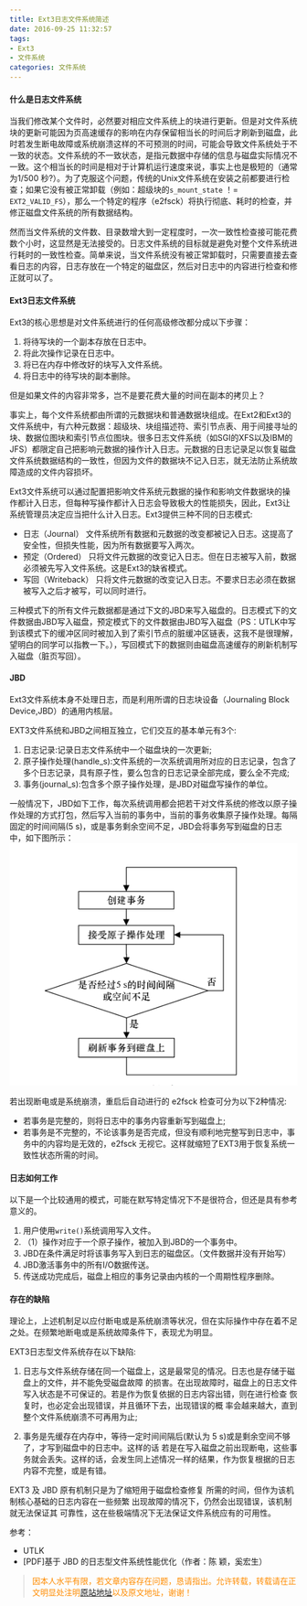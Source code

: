 ```yaml
---
title: Ext3日志文件系统简述
date: 2016-09-25 11:32:57
tags: 
- Ext3
- 文件系统
categories: 文件系统
---
```

#### 什么是日志文件系统
当我们修改某个文件时，必然要对相应文件系统上的块进行更新。但是对文件系统块的更新可能因为页高速缓存的影响在内存保留相当长的时间后才刷新到磁盘，此时若发生断电故障或系统崩溃这样的不可预测的时间，可能会导致文件系统处于不一致的状态。文件系统的不一致状态，是指元数据中存储的信息与磁盘实际情况不一致。这个相当长的时间是相对于计算机运行速度来说，事实上也是极短的（通常为1/500 秒?）。为了克服这个问题，传统的Unix文件系统在安装之前都要进行检查；如果它没有被正常卸载（例如：超级块的`s_mount_state` ！= `EXT2_VALID_FS`），那么一个特定的程序（e2fsck）将执行彻底、耗时的检查，并修正磁盘文件系统的所有数据结构。

然而当文件系统的文件数、目录数增大到一定程度时，一次一致性检查接可能花费数个小时，这显然是无法接受的。日志文件系统的目标就是避免对整个文件系统进行耗时的一致性检查。简单来说，当文件系统没有被正常卸载时，只需要直接去查看日志的内容，日志存放在一个特定的磁盘区，然后对日志中的内容进行检查和修正就可以了。

#### Ext3日志文件系统
Ext3的核心思想是对文件系统进行的任何高级修改都分成以下步骤：

1. 将待写块的一个副本存放在日志中。
2. 将此次操作记录在日志中。
3. 将已在内存中修改好的块写入文件系统。
4. 将日志中的待写块的副本删除。

但是如果文件的内容非常多，岂不是要花费大量的时间在副本的拷贝上？

事实上，每个文件系统都由所谓的元数据块和普通数据块组成。在Ext2和Ext3的文件系统中，有六种元数据：超级块、块组描述符、索引节点表、用于间接寻址的块、数据位图块和索引节点位图块。很多日志文件系统（如SGI的XFS以及IBM的JFS）都限定自己把影响元数据的操作计入日志。元数据的日志记录足以恢复磁盘文件系统数据结构的一致性，但因为文件的数据块不记入日志，就无法防止系统故障造成的文件内容损坏。

Ext3文件系统可以通过配置把影响文件系统元数据的操作和影响文件数据块的操作都计入日志，但每种写操作都计入日志会导致极大的性能损失，因此，Ext3让系统管理员决定应当把什么计入日志。Ext3提供三种不同的日志模式:

- 日志（Journal）
	文件系统所有数据和元数据的改变都被记入日志。这提高了安全性，但损失性能，因为所有数据要写入两次。
- 预定（Ordered）
	只将文件元数据的改变记入日志。但在日志被写入前，数据必须被先写入文件系统。这是Ext3的缺省模式。
- 写回（Writeback）
   只将文件元数据的改变记入日志。不要求日志必须在数据被写入之后才被写，可以同时进行。
   
三种模式下的所有文件元数据都是通过下文的JBD来写入磁盘的。日志模式下的文件数据由JBD写入磁盘，预定模式下的文件数据由JBD写入磁盘（PS：UTLK中写到该模式下的缓冲区同时被加入到了索引节点的脏缓冲区链表，这我不是很理解，望明白的同学可以指教一下。），写回模式下的数据则由磁盘高速缓存的刷新机制写入磁盘（脏页写回）。
  
#### JBD
Ext3文件系统本身不处理日志，而是利用所谓的日志块设备（Journaling Block Device,JBD）的通用内核层。

EXT3文件系统和JBD之间相互独立，它们交互的基本单元有3个:

1. 日志记录:记录日志文件系统中一个磁盘块的一次更新;
2. 原子操作处理(handle_s):文件系统的一次系统调用所对应的日志记录，包含了多个日志记录，具有原子性，要么包含的日志记录全部完成，要么全不完成;
3. 事务(journal_s):包含多个原子操作处理，是JBD对磁盘写操作的单位。

一般情况下，JBD如下工作，每次系统调用都会把若干对文件系统的修改以原子操作处理的方式打包，然后写入当前的事务中，当前的事务收集原子操作处理。每隔固定的时间间隔(5 s)，或是事务剩余空间不足，JBD会将事务写到磁盘的日志中，如下图所示：
![JBD处理原始流程](/images/ext3/ext3-journal-file-system-0.png)

若出现断电或是系统崩溃，重启后自动进行的 e2fsck 检查可分为以下2种情况:

- 若事务是完整的，则将日志中的事务内容重新写到磁盘上;
- 若事务是不完整的，不论该事务是否完成，但没有顺利地完整写到日志中，事务中的内容均是无效的，e2fsck 无视它。这样就缩短了EXT3用于恢复系统一致性状态所需的时间。

#### 日志如何工作
以下是一个比较通用的模式，可能在默写特定情况下不是很符合，但还是具有参考意义的。

1. 用户使用`write()`系统调用写入文件。
2. （1）操作对应于一个原子操作，被加入到JBD的一个事务中。
3. JBD在条件满足时将该事务写入到日志的磁盘区。（文件数据并没有开始写）
4. JBD激活事务中的所有I/O数据传送。
5. 传送成功完成后，磁盘上相应的事务记录由内核的一个周期性程序删除。

#### 存在的缺陷

理论上，上述机制足以应付断电或是系统崩溃等状况，但在实际操作中存在着不足之处。在频繁地断电或是系统故障条件下，表现尤为明显。

EXT3日志型文件系统存在以下缺陷:

1. 日志与文件系统存储在同一个磁盘上，这是最常见的情况。日志也是存储于磁盘上的文件，并不能免受磁盘故障 的损害。在出现故障时，磁盘上的日志文件写入状态是不可保证的。若是作为恢复依据的日志内容出错，则在进行检查 恢复时，也必定会出现错误，并且循环下去，出现错误的概 率会越来越大，直到整个文件系统崩溃不可再用为止;

2. 事务是先缓存在内存中，等待一定时间间隔后(默认为 5 s)或是剩余空间不够了，才写到磁盘中的日志中。这样的话 若是在写入磁盘之前出现断电，这些事务就会丢失。这样的话，会发生同上述情况一样的结果，作为恢复根据的日志内容不完整，或是有错。

EXT3 及 JBD 原有机制只是为了缩短用于磁盘检查修复 所需的时间，但作为该机制核心基础的日志内容在一些频繁 出现故障的情况下，仍然会出现错误，该机制就无法保证其 可靠性，这在些极端情况下无法保证文件系统应有的可用性。



参考：

- UTLK
- [PDF]基于 JBD 的日志型文件系统性能优化（作者：陈 颖，奚宏生）


><font color= Darkorange>因本人水平有限，若文章内容存在问题，恳请指出。允许转载，转载请在正文明显处注明[原站地址](http://vinoit.me)以及原文地址，谢谢！</font> 

